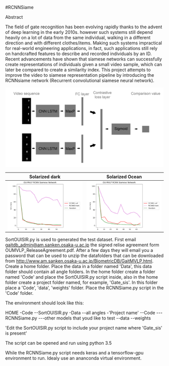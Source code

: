 #RCNNSiame

Abstract

The field of gate recognition has been evolving rapidly thanks to the advent of deep learning in the early 2010s. however such systems still depend heavily on a lot of data from the same individual, walking in a different direction and with different clothes/items. Making such systems impractical for real-world engineering applications, in fact, such applications still rely on handcrafted features to describe and recorded individuals by an ID. Recent advancements have shown that siamese networks can successfully create representations of individuals given a small video sample, which can later be compared to create a similarity index. This project attempts to improve the video to siamese representation pipeline by introducing the RCNNsiame network (Recurrent convolutional siamese neural network).

![Screenshot](model_architecture.jpg)

Solarized dark             |  Solarized Ocean
:-------------------------:|:-------------------------:
![Screenshot](figure1.png)  |  ![Screenshot](figure2.png)

SortOUISIR.py is used to generated the test dataset. First email gaitdb_admin@am.sanken.osaka-u.ac.jp the signed relise agreement form OUMVLP_ReleaseAgreement.pdf. After a few days they will email you a password that can be used to unzip the datafolders that can be downloaded from http://www.am.sanken.osaka-u.ac.jp/BiometricDB/GaitMVLP.html. Create a home folder. Place the data in a folder named 'Data', this data folder should contain all angle folders. In the home folder create a folder named 'Code' and place the SortOUISIR.py script inside, also in the home folder create a project folder named, for example, 'Gate_sis'. In this folder place a 'Code', 'data', 'weights' folder. Place the RCNNSiame.py script in the 'Code' folder.

The environment should look like this:

HOME
-Code
--SortOUISIR.py
-Data
--all angles
-'Project name'
--Code
---RCNNSiame.py
---other models that youd like to test
--data
--weights


'Edit the SortOUISIR.py script to include your project name where 'Gate_sis' is present'

The script can be opened and run using python 3.5

While the RCNNSiame.py script needs keras and a tensorflow-gpu environment to run. Idealy use an ananconda virtual environment.
